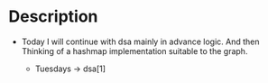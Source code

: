 # Description

- Today I will continue with dsa
  mainly in advance logic. And then
  Thinking of  a hashmap implementation
  suitable to the graph.

  - Tuesdays ->  dsa[1]
